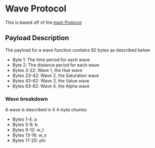 # Wave Protocol

This is based off of the [main Protocol](./protocol.md)

## Payload Description

The payload for a wave function contains 82 bytes as described below

* Byte 1: The time period for each wave
* Byte 2: The distance period for each wave
* Bytes 3-22: Wave 1, the Hue wave
* Bytes 23-42: Wave 2, the Saturation wave
* Bytes 43-62: Wave 3, the Value wave
* Bytes 63-82: Wave 4, the Alpha wave

### Wave breakdown

A wave is described in 5 4-byte chunks:

* Bytes 1-4: a
* Bytes 5-8: b
* Bytes 9-12: w_t
* Bytes 13-16: w_x
* Bytes 17-20: phi
